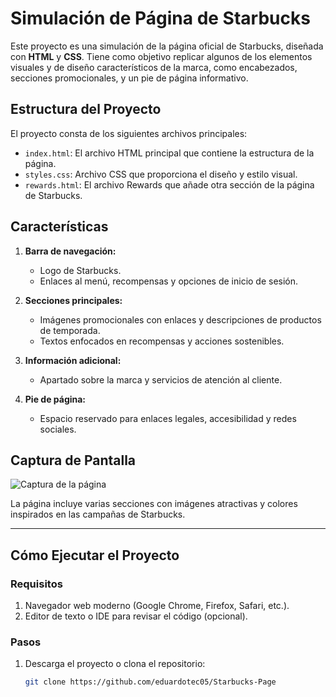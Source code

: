 # Simulación de Página de Starbucks

Este proyecto es una simulación de la página oficial de Starbucks, diseñada con **HTML** y **CSS**. Tiene como objetivo replicar algunos de los elementos visuales y de diseño característicos de la marca, como encabezados, secciones promocionales, y un pie de página informativo.

## Estructura del Proyecto

El proyecto consta de los siguientes archivos principales:

- `index.html`: El archivo HTML principal que contiene la estructura de la página.
- `styles.css`: Archivo CSS que proporciona el diseño y estilo visual.
- `rewards.html`: El archivo Rewards que añade otra sección de la página de Starbucks.

## Características

1. **Barra de navegación:**
   - Logo de Starbucks.
   - Enlaces al menú, recompensas y opciones de inicio de sesión.
   
2. **Secciones principales:**
   - Imágenes promocionales con enlaces y descripciones de productos de temporada.
   - Textos enfocados en recompensas y acciones sostenibles.
   
3. **Información adicional:**
   - Apartado sobre la marca y servicios de atención al cliente.
   
4. **Pie de página:**
   - Espacio reservado para enlaces legales, accesibilidad y redes sociales.

## Captura de Pantalla
![Captura de la página](https://i.postimg.cc/P5GjNnmK/Captura-de-pantalla-2024-11-28-005308.png)

La página incluye varias secciones con imágenes atractivas y colores inspirados en las campañas de Starbucks. 

---

## Cómo Ejecutar el Proyecto

### Requisitos

1. Navegador web moderno (Google Chrome, Firefox, Safari, etc.).
2. Editor de texto o IDE para revisar el código (opcional).

### Pasos

1. Descarga el proyecto o clona el repositorio:
   ```bash
   git clone https://github.com/eduardotec05/Starbucks-Page
